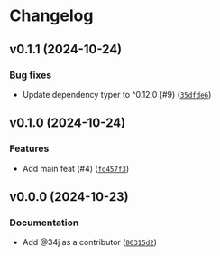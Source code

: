 # Changelog

## v0.1.1 (2024-10-24)

### Bug fixes

- Update dependency typer to ^0.12.0 (#9) ([`35dfde6`](https://github.com/34j/shift-nth-row-n-steps/commit/35dfde61111d4c7dacdf365a25069be250efd20a))

## v0.1.0 (2024-10-24)

### Features

- Add main feat (#4) ([`fd457f3`](https://github.com/34j/shift-nth-row-n-steps/commit/fd457f3f2a71ae94bcd1af92c4c974431003e84f))

## v0.0.0 (2024-10-23)

### Documentation

- Add @34j as a contributor ([`06315d2`](https://github.com/34j/shift-nth-row-n-steps/commit/06315d2ad5f91ca507be2ca4d2a7fe7413d2dc2d))
